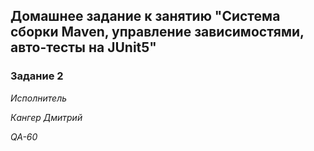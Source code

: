 ## Домашнее задание к занятию "Система сборки Maven, управление зависимостями, авто-тесты на JUnit5"

### Задание 2





*Исполнитель*

*Кангер Дмитрий*

*QA-60*
